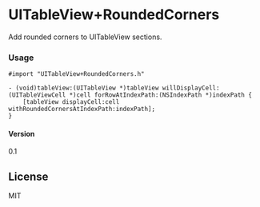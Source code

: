# UITableView+RoundedCorners
Add rounded corners to UITableView sections.

### Usage
```obj-c
#import "UITableView+RoundedCorners.h"
```
```obj-c
- (void)tableView:(UITableView *)tableView willDisplayCell:(UITableViewCell *)cell forRowAtIndexPath:(NSIndexPath *)indexPath {
    [tableView displayCell:cell withRoundedCornersAtIndexPath:indexPath];
}
```

#### Version
0.1

License
----

MIT
